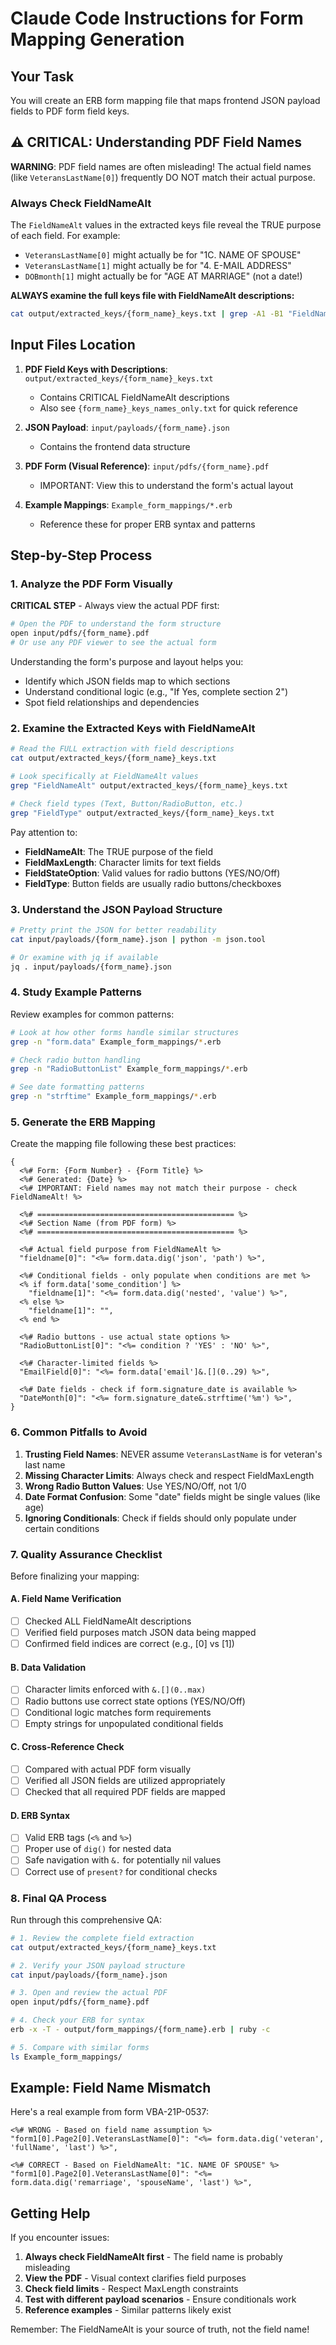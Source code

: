 # Claude Code Instructions for Form Mapping Generation

## Your Task

You will create an ERB form mapping file that maps frontend JSON payload fields to PDF form field keys.

## ⚠️ CRITICAL: Understanding PDF Field Names

**WARNING**: PDF field names are often misleading! The actual field names (like `VeteransLastName[0]`) frequently DO NOT match their actual purpose.

### Always Check FieldNameAlt

The `FieldNameAlt` values in the extracted keys file reveal the TRUE purpose of each field. For example:
- `VeteransLastName[0]` might actually be for "1C. NAME OF SPOUSE"
- `VeteransLastName[1]` might actually be for "4. E-MAIL ADDRESS"
- `DOBmonth[1]` might actually be for "AGE AT MARRIAGE" (not a date!)

**ALWAYS examine the full keys file with FieldNameAlt descriptions:**
```bash
cat output/extracted_keys/{form_name}_keys.txt | grep -A1 -B1 "FieldNameAlt"
```

## Input Files Location

1. **PDF Field Keys with Descriptions**: `output/extracted_keys/{form_name}_keys.txt`
   - Contains CRITICAL FieldNameAlt descriptions
   - Also see `{form_name}_keys_names_only.txt` for quick reference

2. **JSON Payload**: `input/payloads/{form_name}.json`
   - Contains the frontend data structure

3. **PDF Form (Visual Reference)**: `input/pdfs/{form_name}.pdf`
   - IMPORTANT: View this to understand the form's actual layout

4. **Example Mappings**: `Example_form_mappings/*.erb`
   - Reference these for proper ERB syntax and patterns

## Step-by-Step Process

### 1. Analyze the PDF Form Visually

**CRITICAL STEP** - Always view the actual PDF first:

```bash
# Open the PDF to understand the form structure
open input/pdfs/{form_name}.pdf
# Or use any PDF viewer to see the actual form
```

Understanding the form's purpose and layout helps you:
- Identify which JSON fields map to which sections
- Understand conditional logic (e.g., "If Yes, complete section 2")
- Spot field relationships and dependencies

### 2. Examine the Extracted Keys with FieldNameAlt

```bash
# Read the FULL extraction with field descriptions
cat output/extracted_keys/{form_name}_keys.txt

# Look specifically at FieldNameAlt values
grep "FieldNameAlt" output/extracted_keys/{form_name}_keys.txt

# Check field types (Text, Button/RadioButton, etc.)
grep "FieldType" output/extracted_keys/{form_name}_keys.txt
```

Pay attention to:
- **FieldNameAlt**: The TRUE purpose of the field
- **FieldMaxLength**: Character limits for text fields
- **FieldStateOption**: Valid values for radio buttons (YES/NO/Off)
- **FieldType**: Button fields are usually radio buttons/checkboxes

### 3. Understand the JSON Payload Structure

```bash
# Pretty print the JSON for better readability
cat input/payloads/{form_name}.json | python -m json.tool

# Or examine with jq if available
jq . input/payloads/{form_name}.json
```

### 4. Study Example Patterns

Review examples for common patterns:

```bash
# Look at how other forms handle similar structures
grep -n "form.data" Example_form_mappings/*.erb

# Check radio button handling
grep -n "RadioButtonList" Example_form_mappings/*.erb

# See date formatting patterns
grep -n "strftime" Example_form_mappings/*.erb
```

### 5. Generate the ERB Mapping

Create the mapping file following these best practices:

```erb
{
  <%# Form: {Form Number} - {Form Title} %>
  <%# Generated: {Date} %>
  <%# IMPORTANT: Field names may not match their purpose - check FieldNameAlt! %>

  <%# ============================================ %>
  <%# Section Name (from PDF form) %>
  <%# ============================================ %>

  <%# Actual field purpose from FieldNameAlt %>
  "fieldname[0]": "<%= form.data.dig('json', 'path') %>",

  <%# Conditional fields - only populate when conditions are met %>
  <% if form.data['some_condition'] %>
    "fieldname[1]": "<%= form.data.dig('nested', 'value') %>",
  <% else %>
    "fieldname[1]": "",
  <% end %>

  <%# Radio buttons - use actual state options %>
  "RadioButtonList[0]": "<%= condition ? 'YES' : 'NO' %>",

  <%# Character-limited fields %>
  "EmailField[0]": "<%= form.data['email']&.[](0..29) %>",

  <%# Date fields - check if form.signature_date is available %>
  "DateMonth[0]": "<%= form.signature_date&.strftime('%m') %>",
}
```

### 6. Common Pitfalls to Avoid

1. **Trusting Field Names**: NEVER assume `VeteransLastName` is for veteran's last name
2. **Missing Character Limits**: Always check and respect FieldMaxLength
3. **Wrong Radio Button Values**: Use YES/NO/Off, not 1/0
4. **Date Format Confusion**: Some "date" fields might be single values (like age)
5. **Ignoring Conditionals**: Check if fields should only populate under certain conditions

### 7. Quality Assurance Checklist

Before finalizing your mapping:

#### A. Field Name Verification
- [ ] Checked ALL FieldNameAlt descriptions
- [ ] Verified field purposes match JSON data being mapped
- [ ] Confirmed field indices are correct (e.g., [0] vs [1])

#### B. Data Validation
- [ ] Character limits enforced with `&.[](0..max)`
- [ ] Radio buttons use correct state options (YES/NO/Off)
- [ ] Conditional logic matches form requirements
- [ ] Empty strings for unpopulated conditional fields

#### C. Cross-Reference Check
- [ ] Compared with actual PDF form visually
- [ ] Verified all JSON fields are utilized appropriately
- [ ] Checked that all required PDF fields are mapped

#### D. ERB Syntax
- [ ] Valid ERB tags (`<%` and `%>`)
- [ ] Proper use of `dig()` for nested data
- [ ] Safe navigation with `&.` for potentially nil values
- [ ] Correct use of `present?` for conditional checks

### 8. Final QA Process

Run through this comprehensive QA:

```bash
# 1. Review the complete field extraction
cat output/extracted_keys/{form_name}_keys.txt

# 2. Verify your JSON payload structure
cat input/payloads/{form_name}.json

# 3. Open and review the actual PDF
open input/pdfs/{form_name}.pdf

# 4. Check your ERB for syntax
erb -x -T - output/form_mappings/{form_name}.erb | ruby -c

# 5. Compare with similar forms
ls Example_form_mappings/
```

## Example: Field Name Mismatch

Here's a real example from form VBA-21P-0537:

```erb
<%# WRONG - Based on field name assumption %>
"form1[0].Page2[0].VeteransLastName[0]": "<%= form.data.dig('veteran', 'fullName', 'last') %>",

<%# CORRECT - Based on FieldNameAlt: "1C. NAME OF SPOUSE" %>
"form1[0].Page2[0].VeteransLastName[0]": "<%= form.data.dig('remarriage', 'spouseName', 'last') %>",
```

## Getting Help

If you encounter issues:
1. **Always check FieldNameAlt first** - The field name is probably misleading
2. **View the PDF** - Visual context clarifies field purposes
3. **Check field limits** - Respect MaxLength constraints
4. **Test with different payload scenarios** - Ensure conditionals work
5. **Reference examples** - Similar patterns likely exist

Remember: The FieldNameAlt is your source of truth, not the field name!